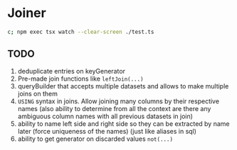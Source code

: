 # Joiner

```bash
c; npm exec tsx watch --clear-screen ./test.ts
```

## TODO

1. deduplicate entries on keyGenerator
2. Pre-made join functions like `leftJoin(...)`
3. queryBuilder that accepts multiple datasets and allows to make multiple joins on them
4. `USING` syntax in joins. Allow joining many columns by their respective names (also ability to determine from all the context are there any ambiguous column names with all previous datasets in join)
5. ability to name left side and right side so they can be extracted by name later (force uniqueness of the names) (just like aliases in sql)
6. ability to get generator on discarded values `not(...)`
